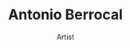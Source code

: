 ---
layout: member
title: Antonio Berrocal
subtitle: Artist
quote: Let me draw a little sketch...
telephone: 
twitter: AntonioBerrocal
image: /img/avatars/Antonio.svg
---